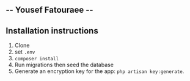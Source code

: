 ## -- Yousef Fatouraee -- 
## Installation instructions
1. Clone 
2. set `.env`
3. `composer install`
4. Run migrations then seed the database
5. Generate an encryption key for the app: `php artisan key:generate`.

